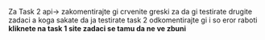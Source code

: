 Za Task 2 api-> zakomentirajte gi crvenite greski  za da gi testirate drugite zadaci  a koga sakate da ja testirate task 2  odkomentirajte gi i so eror raboti
<b>kliknete na task 1 site zadaci se tamu da ne ve zbuni</b>
